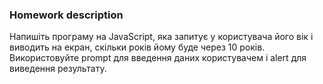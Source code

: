 ### Homework description ###
Напишіть програму на JavaScript, яка запитує у користувача його вік і виводить на екран, скільки років йому буде через 10 років.
Використовуйте prompt для введення даних користувачем і alert для виведення результату.